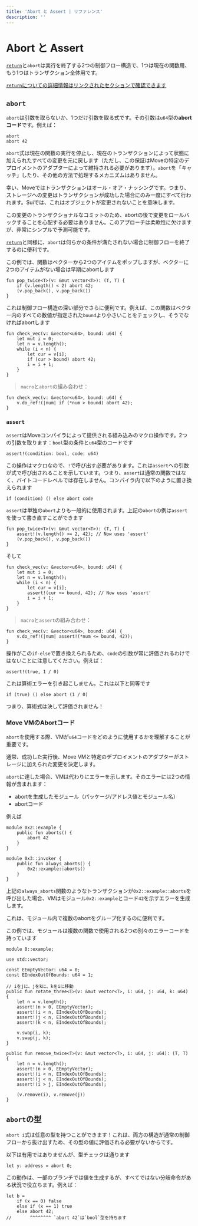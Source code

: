 ```yaml
---
title: 'Abort と Assert | リファレンス'
description: ''
---
```


# Abort と Assert

[`return`](./functions)と`abort`は実行を終了する2つの制御フロー構造で、1つは現在の関数用、もう1つはトランザクション全体用です。

[`return`についての詳細情報はリンクされたセクションで確認できます](./functions#return-expression)

## `abort`

`abort`は引数を取らないか、1つだけ引数を取る式です。その引数は`u64`型の**abortコード**です。例えば：

```move
abort
abort 42
```

`abort`式は現在の関数の実行を停止し、現在のトランザクションによって状態に加えられたすべての変更を元に戻します（ただし、この保証はMoveの特定のデプロイメントのアダプターによって維持される必要があります）。`abort`を「キャッチ」したり、その他の方法で処理するメカニズムはありません。

幸い、Moveではトランザクションはオール・オア・ナッシングです。つまり、ストレージへの変更はトランザクションが成功した場合にのみ一度にすべて行われます。Suiでは、これはオブジェクトが変更されないことを意味します。

この変更のトランザクショナルなコミットのため、abortの後で変更をロールバックすることを心配する必要はありません。このアプローチは柔軟性に欠けますが、非常にシンプルで予測可能です。

[`return`](./functions)と同様に、`abort`は何らかの条件が満たされない場合に制御フローを終了するのに便利です。

この例では、関数はベクターから2つのアイテムをポップしますが、ベクターに2つのアイテムがない場合は早期にabortします

<!-- {{#include ../../packages/reference/sources/abort-and-assert.move}} -->

```move
fun pop_twice<T>(v: &mut vector<T>): (T, T) {
    if (v.length() < 2) abort 42;
    (v.pop_back(), v.pop_back())
}
```

これは制御フロー構造の深い部分でさらに便利です。例えば、この関数はベクター内のすべての数値が指定された`bound`より小さいことをチェックし、そうでなければabortします

```move
fun check_vec(v: &vector<u64>, bound: u64) {
    let mut i = 0;
    let n = v.length();
    while (i < n) {
        let cur = v[i];
        if (cur > bound) abort 42;
        i = i + 1;
    }
}
```

> `macro`と`abort`の組み合わせ：

```move
fun check_vec(v: &vector<u64>, bound: u64) {
    v.do_ref!(|num| if (*num > bound) abort 42);
}
```

### `assert`

`assert`はMoveコンパイラによって提供される組み込みのマクロ操作です。2つの引数を取ります：`bool`型の条件と`u64`型のコードです

```move
assert!(condition: bool, code: u64)
```

この操作はマクロなので、`!`で呼び出す必要があります。これは`assert`への引数が式で呼び出されることを示しています。つまり、`assert`は通常の関数ではなく、バイトコードレベルでは存在しません。コンパイラ内で以下のように置き換えられます

```move
if (condition) () else abort code
```

`assert`は単独の`abort`よりも一般的に使用されます。上記の`abort`の例は`assert`を使って書き直すことができます

```move
fun pop_twice<T>(v: &mut vector<T>): (T, T) {
    assert!(v.length() >= 2, 42); // Now uses 'assert'
    (v.pop_back(), v.pop_back())
}
```

そして

```move
fun check_vec(v: &vector<u64>, bound: u64) {
    let mut i = 0;
    let n = v.length();
    while (i < n) {
        let cur = v[i];
        assert!(cur <= bound, 42); // Now uses 'assert'
        i = i + 1;
    }
}
```

> `macro`と`assert`の組み合わせ：

```move
fun check_vec(v: &vector<u64>, bound: u64) {
    v.do_ref!(|num| assert!(*num <= bound, 42));
}
```

操作がこの`if-else`で置き換えられるため、`code`の引数が常に評価されるわけではないことに注意してください。例えば：

```move
assert!(true, 1 / 0)
```

これは算術エラーを引き起こしません。これは以下と同等です

```move
if (true) () else abort (1 / 0)
```

つまり、算術式は決して評価されません！

### Move VMのAbortコード

`abort`を使用する際、VMが`u64`コードをどのように使用するかを理解することが重要です。

通常、成功した実行後、Move VMと特定のデプロイメントのアダプターがストレージに加えられた変更を決定します。

`abort`に達した場合、VMは代わりにエラーを示します。そのエラーには2つの情報が含まれます：

- abortを生成したモジュール（パッケージ/アドレス値とモジュール名）
- abortコード

例えば

```move
module 0x2::example {
    public fun aborts() {
        abort 42
    }
}

module 0x3::invoker {
    public fun always_aborts() {
        0x2::example::aborts()
    }
}
```

上記の`always_aborts`関数のようなトランザクションが`0x2::example::aborts`を呼び出した場合、VMはモジュール`0x2::example`とコード`42`を示すエラーを生成します。

これは、モジュール内で複数のabortをグループ化するのに便利です。

この例では、モジュールは複数の関数で使用される2つの別々のエラーコードを持っています

```move
module 0::example;

use std::vector;

const EEmptyVector: u64 = 0;
const EIndexOutOfBounds: u64 = 1;

// iをjに、jをkに、kをiに移動
public fun rotate_three<T>(v: &mut vector<T>, i: u64, j: u64, k: u64) {
    let n = v.length();
    assert!(n > 0, EEmptyVector);
    assert!(i < n, EIndexOutOfBounds);
    assert!(j < n, EIndexOutOfBounds);
    assert!(k < n, EIndexOutOfBounds);

    v.swap(i, k);
    v.swap(j, k);
}

public fun remove_twice<T>(v: &mut vector<T>, i: u64, j: u64): (T, T) {
    let n = v.length();
    assert!(n > 0, EEmptyVector);
    assert!(i < n, EIndexOutOfBounds);
    assert!(j < n, EIndexOutOfBounds);
    assert!(i > j, EIndexOutOfBounds);

    (v.remove(i), v.remove(j))
}
```

## `abort`の型

`abort i`式は任意の型を持つことができます！これは、両方の構造が通常の制御フローから抜け出すため、その型の値に評価される必要がないからです。

以下は有用ではありませんが、型チェックは通ります

```move
let y: address = abort 0;
```

この動作は、一部のブランチでは値を生成するが、すべてではない分岐命令がある状況で役立ちます。例えば：

```move
let b =
    if (x == 0) false
    else if (x == 1) true
    else abort 42;
//       ^^^^^^^^ `abort 42`は`bool`型を持ちます
```
